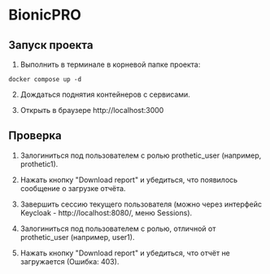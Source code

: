 # BionicPRO

## Запуск проекта

1. Выполнить в терминале в корневой папке проекта:

```shell
docker compose up -d
```

2. Дождаться поднятия контейнеров с сервисами.

3. Открыть в браузере http://localhost:3000

## Проверка

1. Залогиниться под пользователем с ролью prothetic_user (например, prothetic1).

2. Нажать кнопку "Download report" и убедиться, что появилось сообщение о загрузке отчёта.

3. Завершить сессию текущего пользователя (можно через интерфейс Keycloak - http://localhost:8080/, меню Sessions).

4. Залогиниться под пользователем с ролью, отличной от prothetic_user (например, user1).

5. Нажать кнопку "Download report" и убедиться, что отчёт не загружается (Ошибка: 403).
